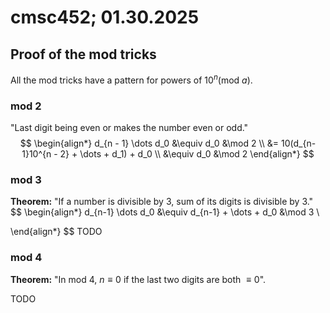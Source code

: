 # cmsc452; 01.30.2025

## Proof of the mod tricks

All the mod tricks have a pattern for powers of $10^n (\text{mod }a)$.

### mod $2$

"Last digit being even or makes the number even or odd."
$$
\begin{align*}
	d_{n - 1} \dots d_0 
	&\equiv d_0 &\mod 2 \\
	&= 10(d_{n-1}10^{n - 2} + \dots + d_1) + d_0 \\
	&\equiv d_0 &\mod 2
\end{align*}
$$

### mod $3$

**Theorem:** "If a number is divisible by $3$, sum of its digits is divisible by $3$."
$$
\begin{align*}
	d_{n-1} \dots d_0 
	&\equiv d_{n-1} + \dots + d_0 &\mod 3 \\
	
\end{align*}
$$
TODO

### mod $4$

**Theorem:** "In mod $4$, $n \equiv 0$ if the last two digits are both $\equiv 0$".

TODO



